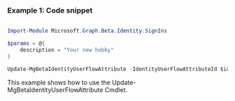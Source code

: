 ### Example 1: Code snippet

```powershell

Import-Module Microsoft.Graph.Beta.Identity.SignIns

$params = @{
	description = "Your new hobby"
}

Update-MgBetaIdentityUserFlowAttribute -IdentityUserFlowAttributeId $identityUserFlowAttributeId -BodyParameter $params

```
This example shows how to use the Update-MgBetaIdentityUserFlowAttribute Cmdlet.

